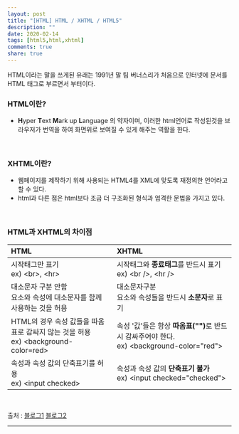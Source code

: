 ```yaml
---
layout: post
title: "[HTML] HTML / XHTML / HTML5"
description: ""
date: 2020-02-14
tags: [html5,html,xhtml]
comments: true
share: true
---
```


HTML이라는 말을 쓰게된 유래는 1991년 말 팀 버너스리가 처음으로 인터넷에 문서를 HTML 태그로 부르면서 부터이다.

### HTML이란?
* **H**yper **T**ext **M**ark up **L**anguage 의 약자이며, 이러한 html언어로 작성된것을 브라우저가 번역을 하여 화면위로 보여질 수 있게 해주는 역활을 한다.


<br>

### XHTML이란?
* 웹페이지를 제작하기 위해 사용되는 HTML4를 XML에 맞도록 재정의한 언어라고 할 수 있다. 
* html과 다른 점은 html보다 조금 더 구조화된 형식과 엄격한 문법을 가지고 있다.

<br>

### HTML과 XHTML의 차이점

| HTML | XHTML |
|:--------|:-------|
| 시작태그만 표기<br>ex) &lt;br&gt;, &lt;hr&gt; | 시작태그와 <strong class="color-red-9">종료태그</strong>를 반드시 표기<br>ex) &lt;br <span class="color-red-9">/&gt;</span>, &lt;hr <span class="color-red-9">/&gt;</span> |
| 대소문자 구분 안함<br>요소와 속성에 대소문자를 함께 사용하는 것을 허용 | 대소문자구분<br>요소와 속성들을 반드시 <strong class="color-red-9">소문자</strong>로 표기   |
| HTML의 경우 속성 값들을 따옴표로 감싸지 않는 것을 허용<br>ex) &lt;background-color=red&gt; | 속성 '값'들은 항상 <strong class="color-red-9">따옴표("")</strong>로 반드시 감싸주어야 한다.<br>ex) &lt;background-color="red"&gt; |
| 속성과 속성 값의 단축표기를 허용<br>ex) &lt;input checked&gt; | 속성과 속성 값의 <strong class="color-red-9">단축표기 불가</strong><br>ex) &lt;input <span class="color-red-9">checked="checked"</span>&gt; |

<br>

<p class="reference-txt">출처 : 
    <a href="https://jjeongeun.tistory.com/2" target="_blankd">블로그1</a>
    <a href="https://codedragon.tistory.com/3338" target="_blankd">블로그2</a>
</p>

--- 
